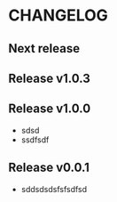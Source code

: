 # CHANGELOG

## Next release

## Release v1.0.3

## Release v1.0.0

- sdsd
- ssdfsdf 

## Release v0.0.1

- sddsdsdsfsfsdfsd